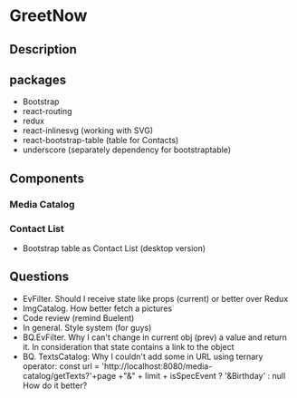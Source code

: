 # GreetNow

## Description

## packages

- Bootstrap
- react-routing
- redux
- react-inlinesvg (working with SVG)
- react-bootstrap-table (table for Contacts)
- underscore (separately dependency for bootstraptable)

## Components

### Media Catalog

### Contact List

- Bootstrap table as Contact List (desktop version)

## Questions

- EvFilter. Should I receive state like props (current) or better over Redux
- ImgCatalog. How better fetch a pictures
- Code review (remind Buelent)
- In general. Style system (for guys)
- BQ.EvFilter. Why I can't change in current obj (prev) a value and return it. In consideration that state contains a link to the object
- BQ. TextsCatalog: Why I couldn't add some in URL using ternary operator:
  const url = 'http://localhost:8080/media-catalog/getTexts?'+page +"&" + limit + isSpecEvent ? '&Birthday' : null
  How do it better?
